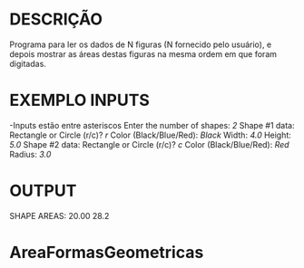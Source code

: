 # DESCRIÇÃO
Programa para ler os dados de N figuras (N fornecido
pelo usuário), e depois mostrar as áreas destas figuras na
mesma ordem em que foram digitadas.

# EXEMPLO INPUTS    
-Inputs estão entre asteriscos
Enter the number of shapes: *2*
Shape #1 data:
Rectangle or Circle (r/c)? *r*
Color (Black/Blue/Red): *Black*
Width: *4.0*
Height: *5.0*
Shape #2 data:
Rectangle or Circle (r/c)? *c*
Color (Black/Blue/Red): *Red*
Radius: *3.0*

# OUTPUT
SHAPE AREAS:
20.00
28.2


# AreaFormasGeometricas
